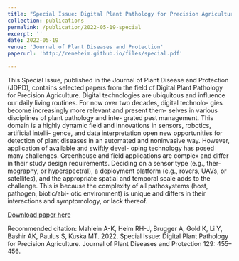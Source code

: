 ```yaml
---
title: "Special Issue: Digital Plant Pathology for Precision Agriculture"
collection: publications
permalink: /publication/2022-05-19-special
excerpt: ''
date: 2022-05-19
venue: 'Journal of Plant Diseases and Protection'
paperurl: 'http://reneheim.github.io/files/special.pdf'

---
```

This Special Issue, published in the Journal of Plant Disease
and Protection (JDPD), contains selected papers from the
field of Digital Plant Pathology for Precision Agriculture.
Digital technologies are ubiquitous and influence our daily
living routines. For now over two decades, digital technolo-
gies become increasingly more relevant and present them-
selves in various disciplines of plant pathology and inte-
grated pest management. This domain is a highly dynamic
field and innovations in sensors, robotics, artificial intelli-
gence, and data interpretation open new opportunities for
detection of plant diseases in an automated and noninvasive
way. However, application of available and swiftly devel-
oping technology has posed many challenges. Greenhouse
and field applications are complex and differ in their study
design requirements. Deciding on a sensor type (e.g., ther-
mography, or hyperspectral), a deployment platform (e.g.,
rovers, UAVs, or satellites), and the appropriate spatial and
temporal scale adds to the challenge. This is because the
complexity of all pathosystems (host, pathogen, biotic/abi-
otic environment) is unique and differs in their interactions
and symptomology, or lack thereof.

[Download paper here](http://reneheim.github.io/files/special.pdf)

Recommended citation: Mahlein A-K, Heim RH-J, Brugger A, Gold K, Li Y, Bashir AK, Paulus S, Kuska MT. 2022. Special Issue: Digital Plant Pathology for Precision Agriculture. Journal of Plant Diseases and Protection 129: 455–456.
